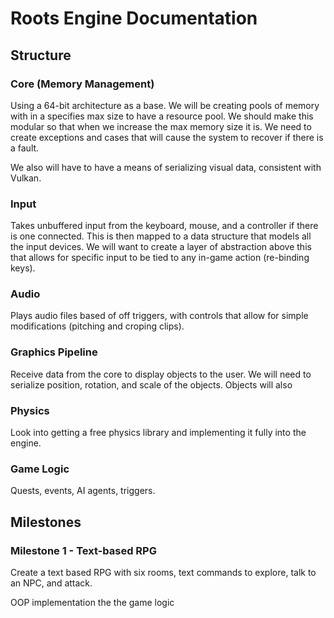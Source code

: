 # Roots Engine Documentation

## Structure

### Core (Memory Management)

Using a 64-bit architecture as a base. We will be creating pools of memory with in a specifies max size to have a resource pool. We should make this modular so that when we increase the max memory size it is. We need to create exceptions and cases that will cause the system to recover if there is a fault.

We also will have to have a means of serializing visual data, consistent with Vulkan. 

### Input

Takes unbuffered input from the keyboard, mouse, and a controller if there is one connected. This is then mapped to a data structure that models all the input devices. We will want to create a layer of abstraction above this that allows for specific input to be tied to any in-game action (re-binding keys).

### Audio

Plays audio files based of off triggers, with controls that allow for simple modifications (pitching and croping clips).

### Graphics Pipeline

Receive data from the core to display objects to the user. We will need to serialize position, rotation, and scale of the objects. Objects will also

### Physics

Look into getting a free physics library and implementing it fully into the engine.

### Game Logic 

Quests, events, AI agents, triggers.

## Milestones

### Milestone 1 - Text-based RPG

Create a text based RPG with six rooms, text commands to explore, talk to an NPC, and attack.

OOP implementation the the game logic